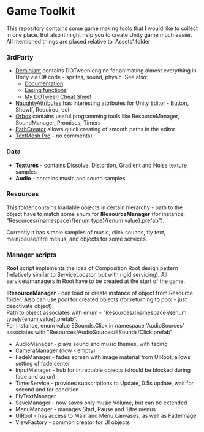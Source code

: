 # Game Toolkit
This repository contains some game making tools that I would like to collect in one place.
But also it might help you to create Unity game much easier.
All mentioned things are placed relative to 'Assets' folder

### 3rdParty
- [Demigiant](https://assetstore.unity.com/packages/tools/animation/dotween-hotween-v2-27676 "AssetStore - DOTween") contains DOTween engine for animating almost everything in Unity via C# code - sprites, sound, physic. See also:
  - [Documentation](http://dotween.demigiant.com/documentation.php)
  - [Easing functions](https://easings.net/)
  - [My DOTween Cheat Sheet](https://gist.github.com/Yellownik/b454f1841aafd7f26852e97c32930d83)
- [NaughtyAttributes](https://assetstore.unity.com/packages/tools/utilities/naughtyattributes-129996 "AssetStore - NaughtyAttributes") has interesting attributes for Unity Editor - Button, ShowIf, Required, ect
- [Orbox](https://bitbucket.org/orbox/orbox/src/master/ "Orbox/master") contains useful programming tools like ResourceManager, SoundManager, Promises, Timers
- [PathCreator](https://assetstore.unity.com/packages/tools/utilities/b-zier-path-creator-136082 "AssetStore - Bézier Path Creator") allows quick creating of smooth paths in the editor
- [TextMesh Pro](http://digitalnativestudios.com/textmeshpro/docs/ "Documentation") - no comments)

### Data
- **Textures** - contains Dissolve, Distortion, Gradient and Noise texture samples
- **Audio** - contains music and sound samples

### Resources
This folder contains loadable objects in certain hierarchy - path to the object have to match some enum for **IResourceManager** (for instance, "Resources/{namespace}/{enum type}/{enum value}.prefab").

Currently it has simple samples of music, click sounds, fly text, main/pause/titre menus, and objects for some services. 

### Manager scripts
**Root** script implements the idea of Composition Root design pattern (relatively similar to ServiceLocator, but with rigid servicing). All services/managers in Root have to be created at the start of the game.

**IResourceManager** - can load or create instance of object from Resource folder. Also can use pool for created objects (for returning to pool - just deactivate object).<br/>
Path to object associates with enum - "Resources/{namespace}/{enum type}/{enum value}.prefab".<br/>For instance, enum value ESounds.Click in namespace 'AudioSources' associates with "Resources/AudioSources/ESounds/Click.prefab"

- AudioManager - plays sound and music themes, with fading
- CameraManager (now - empty)
- FadeManager - fades screen with image material from UIRoot, allows setting of fade center
- InputManager - hub for intractable objects (should be blocked during fade and so on)
- TimerService - provides subscriptions to Update, 0.5s update, wait for second and for condition
- FlyTextManager
- SaveManager - now saves only music Volume, but can be extended
- MenuManager - manages Start, Pause and Titre menus
- UIRoot - has access to Main and Menu canvases, as well as FadeImage
- ViewFactory - common creator for UI objects 